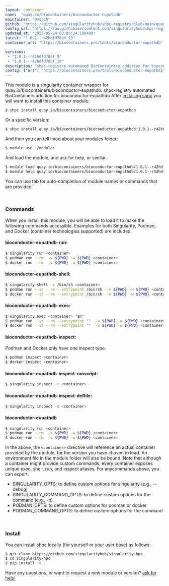 ```yaml
---
layout: container
name:  "quay.io/biocontainers/bioconductor-eupathdb"
maintainer: "@vsoch"
github: "https://github.com/singularityhub/shpc-registry/blob/main/quay.io/biocontainers/bioconductor-eupathdb/container.yaml"
config_url: "https://raw.githubusercontent.com/singularityhub/shpc-registry/main/quay.io/biocontainers/bioconductor-eupathdb/container.yaml"
updated_at: "2023-05-24 03:05:24.190409"
latest: "1.0.1--r42hdfd78af_10"
container_url: "https://biocontainers.pro/tools/bioconductor-eupathdb"

versions:
 - "1.0.1--r41hdfd78af_9"
 - "1.0.1--r42hdfd78af_10"
description: "shpc-registry automated BioContainers addition for bioconductor-eupathdb"
config: {"url": "https://biocontainers.pro/tools/bioconductor-eupathdb", "maintainer": "@vsoch", "description": "shpc-registry automated BioContainers addition for bioconductor-eupathdb", "latest": {"1.0.1--r42hdfd78af_10": "sha256:2a3feb5e9161295802a8da73f65f3974112acafc6df80c7d9d9aaedf29025a5a"}, "tags": {"1.0.1--r41hdfd78af_9": "sha256:fa7e853093aafe2efde0ad9843b77dae3735334510b8c533f5a4556a1df57430", "1.0.1--r42hdfd78af_10": "sha256:2a3feb5e9161295802a8da73f65f3974112acafc6df80c7d9d9aaedf29025a5a"}, "docker": "quay.io/biocontainers/bioconductor-eupathdb"}
---
```


This module is a singularity container wrapper for quay.io/biocontainers/bioconductor-eupathdb.
shpc-registry automated BioContainers addition for bioconductor-eupathdb
After [installing shpc](#install) you will want to install this container module:


```bash
$ shpc install quay.io/biocontainers/bioconductor-eupathdb
```

Or a specific version:

```bash
$ shpc install quay.io/biocontainers/bioconductor-eupathdb:1.0.1--r42hdfd78af_10
```

And then you can tell lmod about your modules folder:

```bash
$ module use ./modules
```

And load the module, and ask for help, or similar.

```bash
$ module load quay.io/biocontainers/bioconductor-eupathdb/1.0.1--r42hdfd78af_10
$ module help quay.io/biocontainers/bioconductor-eupathdb/1.0.1--r42hdfd78af_10
```

You can use tab for auto-completion of module names or commands that are provided.

<br>

### Commands

When you install this module, you will be able to load it to make the following commands accessible.
Examples for both Singularity, Podman, and Docker (container technologies supported) are included.

#### bioconductor-eupathdb-run:

```bash
$ singularity run <container>
$ podman run --rm  -v ${PWD} -w ${PWD} <container>
$ docker run --rm  -v ${PWD} -w ${PWD} <container>
```

#### bioconductor-eupathdb-shell:

```bash
$ singularity shell -s /bin/sh <container>
$ podman run --it --rm --entrypoint /bin/sh  -v ${PWD} -w ${PWD} <container>
$ docker run --it --rm --entrypoint /bin/sh  -v ${PWD} -w ${PWD} <container>
```

#### bioconductor-eupathdb-exec:

```bash
$ singularity exec <container> "$@"
$ podman run --it --rm --entrypoint ""  -v ${PWD} -w ${PWD} <container> "$@"
$ docker run --it --rm --entrypoint ""  -v ${PWD} -w ${PWD} <container> "$@"
```

#### bioconductor-eupathdb-inspect:

Podman and Docker only have one inspect type.

```bash
$ podman inspect <container>
$ docker inspect <container>
```

#### bioconductor-eupathdb-inspect-runscript:

```bash
$ singularity inspect -r <container>
```

#### bioconductor-eupathdb-inspect-deffile:

```bash
$ singularity inspect -d <container>
```



#### bioconductor-eupathdb

```bash
$ singularity run <container>
$ podman run --rm  -v ${PWD} -w ${PWD} <container>
$ docker run --rm  -v ${PWD} -w ${PWD} <container>
```


In the above, the `<container>` directive will reference an actual container provided
by the module, for the version you have chosen to load. An environment file in the
module folder will also be bound. Note that although a container
might provide custom commands, every container exposes unique exec, shell, run, and
inspect aliases. For anycommands above, you can export:

 - SINGULARITY_OPTS: to define custom options for singularity (e.g., --debug)
 - SINGULARITY_COMMAND_OPTS: to define custom options for the command (e.g., -b)
 - PODMAN_OPTS: to define custom options for podman or docker
 - PODMAN_COMMAND_OPTS: to define custom options for the command

<br>

### Install

You can install shpc locally (for yourself or your user base) as follows:

```bash
$ git clone https://github.com/singularityhub/singularity-hpc
$ cd singularity-hpc
$ pip install -e .
```

Have any questions, or want to request a new module or version? [ask for help!](https://github.com/singularityhub/singularity-hpc/issues)